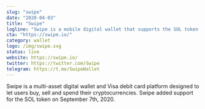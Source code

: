 ```yaml
---
slug: "swipe"
date: "2020-04-03"
title: "Swipe"
logline: "Swipe is a mobile digital wallet that supports the SOL token."
cta: "https://swipe.io/"
category: wallet
logo: /img/swipe.svg
status: live
website: https://swipe.io/
twitter: https://twitter.com/Swipe
telegram: https://t.me/SwipeWallet
---
```


Swipe is a multi-asset digital wallet and Visa debit card platform designed to let users buy, sell and spend their cryptocurrencies. Swipe added support for the SOL token on September 7th, 2020.
